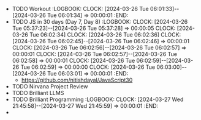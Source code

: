 - TODO Workout
  :LOGBOOK:
  CLOCK: [2024-03-26 Tue 06:01:33]--[2024-03-26 Tue 06:01:34] =>  00:00:01
  :END:
- TODO JS in 30 days (Day 7, Day 8)
  :LOGBOOK:
  CLOCK: [2024-03-26 Tue 05:37:23]--[2024-03-26 Tue 05:37:28] =>  00:00:05
  CLOCK: [2024-03-26 Tue 06:02:34]
  CLOCK: [2024-03-26 Tue 06:02:36]
  CLOCK: [2024-03-26 Tue 06:02:45]--[2024-03-26 Tue 06:02:46] =>  00:00:01
  CLOCK: [2024-03-26 Tue 06:02:56]--[2024-03-26 Tue 06:02:57] =>  00:00:01
  CLOCK: [2024-03-26 Tue 06:02:57]--[2024-03-26 Tue 06:02:58] =>  00:00:01
  CLOCK: [2024-03-26 Tue 06:02:59]--[2024-03-26 Tue 06:02:59] =>  00:00:00
  CLOCK: [2024-03-26 Tue 06:03:00]--[2024-03-26 Tue 06:03:01] =>  00:00:01
  :END:
	- https://github.com/nitishdayal/JavaScript30
- TODO Nirvana Project Review
- TODO Brilliant LLMS
- TODO Brilliant Programming
  :LOGBOOK:
  CLOCK: [2024-03-27 Wed 21:45:58]--[2024-03-27 Wed 21:45:59] =>  00:00:01
  :END:
-